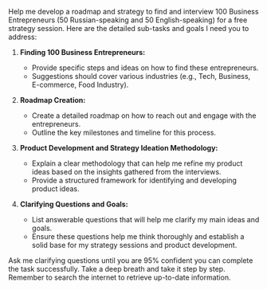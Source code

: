 Help me develop a roadmap and strategy to find and interview 100 Business Entrepreneurs (50 Russian-speaking and 50 English-speaking) for a free strategy session. Here are the detailed sub-tasks and goals I need you to address:

1. **Finding 100 Business Entrepreneurs:**
   - Provide specific steps and ideas on how to find these entrepreneurs.
   - Suggestions should cover various industries (e.g., Tech, Business, E-commerce, Food Industry).

2. **Roadmap Creation:**
   - Create a detailed roadmap on how to reach out and engage with the entrepreneurs.
   - Outline the key milestones and timeline for this process.

3. **Product Development and Strategy Ideation Methodology:**
   - Explain a clear methodology that can help me refine my product ideas based on the insights gathered from the interviews.
   - Provide a structured framework for identifying and developing product ideas.

4. **Clarifying Questions and Goals:**
   - List answerable questions that will help me clarify my main ideas and goals.
   - Ensure these questions help me think thoroughly and establish a solid base for my strategy sessions and product development.

Ask me clarifying questions until you are 95% confident you can complete the task successfully. Take a deep breath and take it step by step. Remember to search the internet to retrieve up-to-date information.